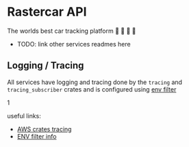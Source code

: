 # Rastercar API

The worlds best car tracking platform :car: :blue_car: :taxi: :bus:

- TODO: link other services readmes here

## Logging / Tracing

All services have logging and tracing done by the `tracing` and `tracing_subscriber` crates and is configured using [env filter](https://docs.rs/tracing-subscriber/latest/tracing_subscriber/filter/struct.EnvFilter.html?search=with_env_filter#method.from_env)

1

useful links:

- [AWS crates tracing](https://docs.aws.amazon.com/sdk-for-rust/latest/dg/logging.html)
- [ENV filter info](https://rust-lang-nursery.github.io/rust-cookbook/development_tools/debugging/config_log.html)
